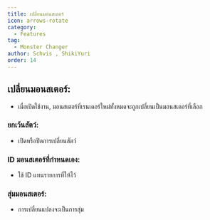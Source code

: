 ```yaml
---
title: เปลี่ยนมอนสเตอร์
icon: arrows-rotate
category:
  - Features
tag:
  - Monster Changer
author: Schvis , ShikiYuri 
order: 14
---
```


## เปลี่ยนมอนสเตอร์:
- เมื่อเปิดใช้งาน, มอนสเตอร์ที่เรนเดอร์ใหม่ทั้งหมดจะถูกเปลี่ยนเป็นมอนสเตอร์ที่เลือก
### ยกเว้นสัตว์:
- เปิดหรือปิดการเปลี่ยนสัตว์
### ID มอนสเตอร์ที่กำหนดเอง:
- ใช้ ID แทนรายการที่ให้ไว้
### สุ่มมอนสเตอร์:
- การเปลี่ยนแปลงจะเป็นการสุ่ม
